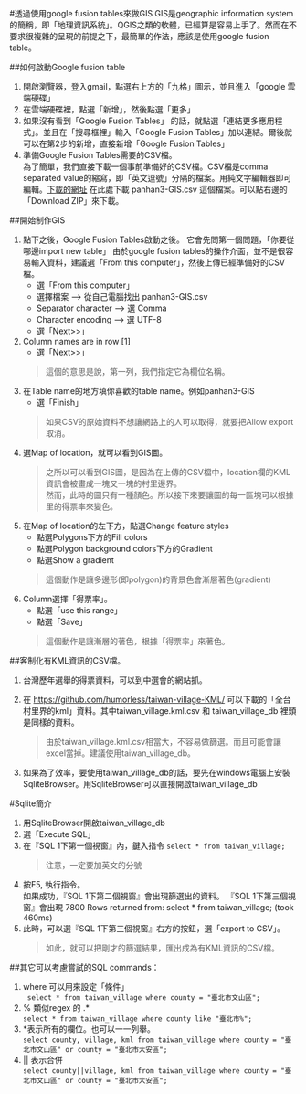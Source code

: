 #透過使用google fusion tables來做GIS
GIS是geographic information system的簡稱，即「地理資訊系統」。QGIS之類的軟體，已經算是容易上手了。然而在不要求很複雜的呈現的前提之下，最簡單的作法，應該是使用google fusion table。

##如何啟動Google fusion table
1. 開啟瀏覽器，登入gmail，點選右上方的「九格」圖示，並且進入「google 雲端硬碟」  
2. 在雲端硬碟裡，點選「新增」，然後點選「更多」  
3. 如果沒有看到「Google Fusion Tables」 的話，就點選「連結更多應用程式」。並且在「搜尋框裡」輸入「Google Fusion Tables」加以連結。爾後就可以在第2步的新增，直接新增「Google Fusion Tables」
4. 準備Google Fusion Tables需要的CSV檔。  
為了簡單，我們直接下載一個事前準備好的CSV檔。CSV檔是comma separated value的縮寫，即「英文逗號」分隔的檔案。用純文字編輯器即可編輯。[下載的網址](https://github.com/humorless/taiwan-village-KML/) 在此處下載 panhan3-GIS.csv 這個檔案。可以點右邊的「Download ZIP」來下載。

##開始制作GIS
1. 點下之後，Google Fusion Tables啟動之後。
  它會先問第一個問題，「你要從哪邊import new table」
  由於google fusion tables的操作介面，並不是很容易輸入資料，建議選「From this computer」，然後上傳已經準備好的CSV檔。
	* 選「From this computer」
	* 選擇檔案 --> 從自己電腦找出 panhan3-GIS.csv
	* Separator character --> 選 Comma
	* Character encoding  --> 選 UTF-8
	* 選「Next>>」
2. Column names are in row [1]
	* 選「Next>>」
	>這個的意思是說，第一列，我們指定它為欄位名稱。
3. 在Table name的地方填你喜歡的table name。例如panhan3-GIS
	* 選「Finish」  
	>如果CSV的原始資料不想讓網路上的人可以取得，就要把Allow export取消。
4. 選Map of location，就可以看到GIS圖。
  	>之所以可以看到GIS圖，是因為在上傳的CSV檔中，location欄的KML資訊會被畫成一塊又一塊的村里邊界。  
	>然而，此時的圖只有一種顏色。所以接下來要讓圖的每一區塊可以根據里的得票率來變色。
5. 在Map of location的左下方，點選Change feature styles  
	* 點選Polygons下方的Fill colors
	* 點選Polygon background colors下方的Gradient
	* 點選Show a gradient
	>這個動作是讓多邊形(即polygon)的背景色會漸層著色(gradient)
6. Column選擇「得票率」。
	* 點選「use this range」
	* 點選「Save」
	>這個動作是讓漸層的著色，根據「得票率」來著色。


##客制化有KML資訊的CSV檔。
1. 台灣歷年選舉的得票資料，可以到中選會的網站抓。 
2. 在 https://github.com/humorless/taiwan-village-KML/ 可以下載的「全台村里界的kml」資料。其中taiwan_village.kml.csv 和 taiwan_village_db 裡頭是同樣的資料。
	>由於taiwan_village.kml.csv相當大，不容易做篩選。而且可能會讓excel當掉。建議使用taiwan_village_db。

3. 如果為了效率，要使用taiwan_village_db的話，要先在windows電腦上安裝SqliteBrowser。用SqliteBrowser可以直接開啟taiwan_village_db


#Sqlite簡介
1. 用SqliteBrowser開啟taiwan_village_db  
2. 選「Execute SQL」  
3. 在『SQL 1下第一個視窗』內，鍵入指令 `select * from taiwan_village;`
 	> 注意，一定要加英文的分號
4. 按F5, 執行指令。  
   如果成功，『SQL 1下第二個視窗』會出現篩選出的資料。  『SQL 1下第三個視窗』會出現 7800 Rows returned from: select * from taiwan_village; (took 460ms)  
5. 此時，可以選『SQL 1下第三個視窗』右方的按鈕，選「export to CSV」。
	>如此，就可以把剛才的篩選結果，匯出成為有KML資訊的CSV檔。

##其它可以考慮嘗試的SQL commands：  
1. where 可以用來設定「條件」  
	` select * from taiwan_village where county = "臺北市文山區";`  
2. % 類似regex 的 .*  
	`select * from taiwan_village where county like "臺北市%";`  
3. *表示所有的欄位。也可以一一列舉。  
	`select county, village, kml from taiwan_village where county = "臺北市文山區" or county = "臺北市大安區";`  
4. || 表示合併  
    `select county||village, kml from taiwan_village where county = "臺北市文山區" or county = "臺北市大安區";`